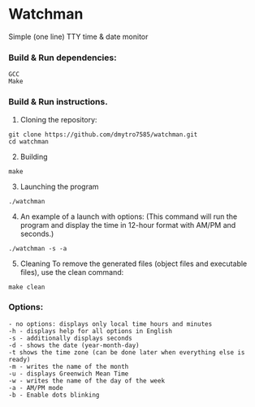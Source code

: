 # Watchman
Simple (one line) TTY time & date monitor

### Build & Run dependencies:
```
GCC
Make
``` 
### Build & Run instructions.

1. Cloning the repository:
```
git clone https://github.com/dmytro7585/watchman.git
cd watchman
```
2. Building
```
make
```
3. Launching the program
```
./watchman
```
4. An example of a launch with options:
(This command will run the program and display the time in 12-hour format with AM/PM and seconds.)
```
./watchman -s -a
```

5. Cleaning
To remove the generated files (object files and executable files), use the clean command:
```
make clean
```


### Options:
```
- no options: displays only local time hours and minutes
-h - displays help for all options in English
-s - additionally displays seconds
-d - shows the date (year-month-day)
-t shows the time zone (can be done later when everything else is ready)
-m - writes the name of the month
-u - displays Greenwich Mean Time
-w - writes the name of the day of the week
-a - AM/PM mode
-b - Enable dots blinking
```
